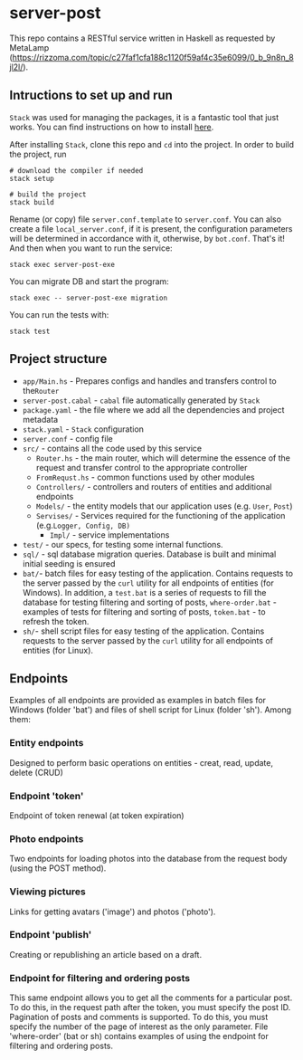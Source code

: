 # server-post

This repo contains a RESTful service written in Haskell as requested by MetaLamp (https://rizzoma.com/topic/c27faf1cfa188c1120f59af4c35e6099/0_b_9n8n_8jl2l/).


## Intructions to set up and run

`Stack` was used for managing the packages, it is a fantastic tool that just works. You can find instructions on how to install [here](https://docs.haskellstack.org/en/stable/install_and_upgrade/).

After installing `Stack`, clone this repo and `cd` into the project. In order to build the project, run
```
# download the compiler if needed
stack setup 

# build the project
stack build 
```
Rename (or copy) file `server.conf.template` to `server.conf`. You can also create a file `local_server.conf`, if it is present, the configuration parameters will be determined in accordance with it, otherwise, by `bot.conf`.
That's it! And then when you want to run the service:
```
stack exec server-post-exe
```
You can migrate DB and start the program:
```
stack exec -- server-post-exe migration
```

You can run the tests with:
```
stack test
```

## Project structure

- `app/Main.hs` - Prepares configs and handles and transfers control to the`Router`
- `server-post.cabal` - `cabal` file automatically generated by `Stack`
- `package.yaml` - the file where we add all the dependencies and project metadata
- `stack.yaml` - `Stack` configuration
- `server.conf` - config file
- `src/` - contains all the code used by this service
    - `Router.hs` - the main router, which will determine the essence of the request and transfer control to the appropriate controller
	- `FromRequst.hs` - common functions used by other modules
    - `Controllers/` - controllers and routers of entities and additional endpoints
    - `Models/` - the entity models that our application uses (e.g. `User`, `Post`)
    - `Servises/` - Services required for the functioning of the application (e.g.`Logger, Config, DB)` 
      - `Impl/` - service implementations
- `test/` - our specs, for testing some internal functions. 
- `sql/` - sql database migration queries. Database is built and minimal initial seeding is ensured
- `bat/`- batch files for easy testing of the application. Contains requests to the server passed by the `curl` utility for all endpoints of entities (for Windows). In addition, a `test.bat` is a series of requests to fill the database for testing filtering and sorting of posts, `where-order.bat` - examples of tests for filtering and sorting of posts, `token.bat` - to refresh the token.
- `sh/`- shell script files for easy testing of the application. Contains requests to the server passed by the `curl` utility for all endpoints of entities (for Linux).


## Endpoints

Examples of all endpoints are provided as examples in batch files for Windows (folder 'bat') and files of shell script for Linux (folder 'sh'). Among them:

### Entity endpoints

Designed to perform basic operations on entities - creat, read, update, delete (CRUD)

### Endpoint 'token'

Endpoint of token renewal (at token expiration)

### Photo endpoints

Two endpoints for loading photos into the database from the request body (using the POST method).

### Viewing pictures

Links for getting avatars ('image') and photos ('photo').

### Endpoint 'publish'

Сreating or republishing an article based on a draft.

### Endpoint for filtering and ordering posts

This same endpoint allows you to get all the comments for a particular post. To do this, in the request path after the token, you must specify the post ID.
Pagination of posts and comments is supported. To do this, you must specify the number of the page of interest as the only parameter.
File 'where-order' (bat or sh) contains examples of using the endpoint for filtering and ordering posts.






 

